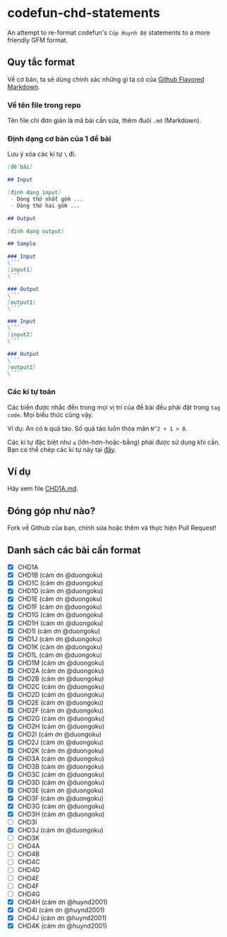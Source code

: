 # codefun-chd-statements
An attempt to re-format codefun's `Cúp Huynh Đệ` statements to a more friendly GFM format.

## Quy tắc format

Về cơ bản, ta sẽ dùng chính xác những gì ta có của [Github Flavored Markdown](https://github.com/adam-p/markdown-here/wiki/Markdown-Cheatsheet).

### Về tên file trong repo

Tên file chỉ đơn giản là mã bài cần sửa, thêm đuôi `.md` (Markdown).

### Định dạng cơ bản của 1 đề bài

Lưu ý xóa các kí tự `\` đi.

```markdown
[đề bài]

## Input

[định dạng input]
 - Dòng thứ nhất gồm ...
 - Dòng thứ hai gồm ...

## Output

[định dạng output]

## Sample

### Input
\```
[input1]
\```

### Output
\```
[output1]
\```

### Input
\```
[input2]
\```

### Output
\```
[output2]
\```

```

### Các kí tự toán

Các biến được nhắc đến trong mọi vị trí của đề bài đều phải đặt trong `tag code`. Mọi biểu thức cũng vậy.

Ví dụ: An có `N` quả táo. Số quả táo luôn thỏa mãn `N^2 + 1 > 0`.

Các kí tự đặc biệt như `≤` (lớn-hơn-hoặc-bằng) phải được sử dụng khi cần. Bạn có thể chép các kí tự này tại [đây](https://www.johndcook.com/blog/math_symbols/).

## Ví dụ

Hãy xem file [CHD1A.md](https://github.com/natsukagami/codefun-chd-statements/blob/master/CHD1A.md).

## Đóng góp như nào?

Fork về Github của bạn, chỉnh sửa hoặc thêm và thực hiện Pull Request!

## Danh sách các bài cần format

- [x] CHD1A
- [x] CHD1B (cám ơn @duongoku)
- [x] CHD1C (cám ơn @duongoku)
- [x] CHD1D (cám ơn @duongoku)
- [x] CHD1E (cám ơn @duongoku)
- [x] CHD1F (cám ơn @duongoku)
- [x] CHD1G (cám ơn @duongoku)
- [x] CHD1H (cám ơn @duongoku)
- [x] CHD1I (cám ơn @duongoku)
- [x] CHD1J (cám ơn @duongoku)
- [x] CHD1K (cám ơn @duongoku)
- [x] CHD1L (cám ơn @duongoku)
- [x] CHD1M (cám ơn @duongoku)
- [x] CHD2A (cám ơn @duongoku)
- [x] CHD2B (cám ơn @duongoku)
- [x] CHD2C (cám ơn @duongoku)
- [x] CHD2D (cám ơn @duongoku)
- [x] CHD2E (cám ơn @duongoku)
- [x] CHD2F (cám ơn @duongoku)
- [x] CHD2G (cám ơn @duongoku)
- [x] CHD2H (cám ơn @duongoku)
- [x] CHD2I (cám ơn @duongoku)
- [x] CHD2J (cám ơn @duongoku)
- [x] CHD2K (cám ơn @duongoku)
- [x] CHD3A (cám ơn @duongoku)
- [x] CHD3B (cám ơn @duongoku)
- [x] CHD3C (cám ơn @duongoku)
- [x] CHD3D (cám ơn @duongoku)
- [x] CHD3E (cám ơn @duongoku)
- [x] CHD3F (cám ơn @duongoku)
- [x] CHD3G (cám ơn @duongoku)
- [x] CHD3H (cám ơn @duongoku)
- [ ] CHD3I
- [x] CHD3J (cám ơn @duongoku)
- [ ] CHD3K
- [ ] CHD4A
- [ ] CHD4B
- [ ] CHD4C
- [ ] CHD4D
- [ ] CHD4E
- [ ] CHD4F
- [ ] CHD4G
- [x] CHD4H (cám ơn @huynd2001)
- [x] CHD4I (cám ơn @huynd2001)
- [x] CHD4J (cám ơn @huynd2001)
- [x] CHD4K (cám ơn @huynd2001)
